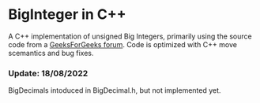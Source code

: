 # BigInteger in C++
A C++ implementation of unsigned Big Integers, primarily using the source code from a 
[GeeksForGeeks forum](https://www.geeksforgeeks.org/bigint-big-integers-in-c-with-example/).
Code is optimized with C++ move scemantics and bug fixes.


### Update: 18/08/2022
BigDecimals intoduced in BigDecimal.h, but not implemented yet.
